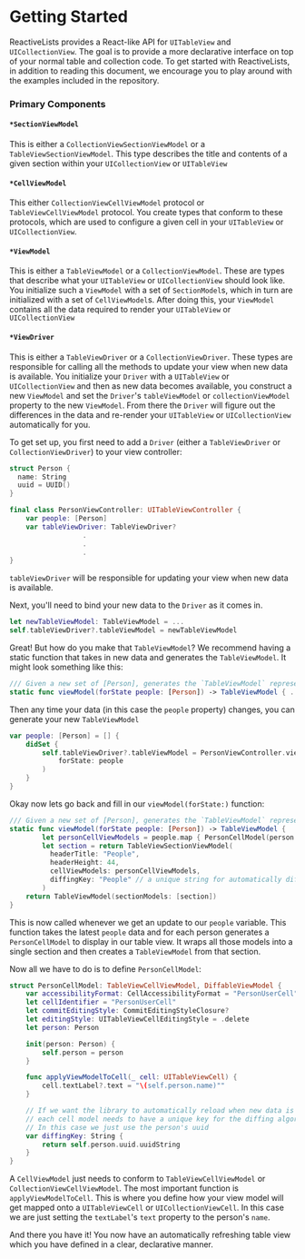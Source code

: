 # Getting Started

ReactiveLists provides a React-like API for `UITableView` and `UICollectionView`.  The goal is to provide a more
declarative interface on top of your normal table and collection code.  To get started with ReactiveLists, in addition to reading this document, we encourage you to play around with the examples included in the repository.

### Primary Components

#### `*SectionViewModel`

This is either a `CollectionViewSectionViewModel` or a `TableViewSectionViewModel`.  This type describes
the title and contents of a given section within your `UICollectionView` or `UITableView`

#### `*CellViewModel`

This either `CollectionViewCellViewModel` protocol or `TableViewCellViewModel` protocol.  You create types that conform to these protocols, which are used to configure a given cell in your `UITableView` or `UICollectionView`.


#### `*ViewModel`

This is either a `TableViewModel` or a `CollectionViewModel`. These are types that describe what your `UITableView` or `UICollectionView` should look like.  You initialize such a `ViewModel` with a set of `SectionModel`s, which
in turn are initialized with a set of `CellViewModel`s.  After doing this, your `ViewModel`
contains all the data required to render your `UITableView` or `UICollectionView`

#### `*ViewDriver`

This is either a `TableViewDriver` or a `CollectionViewDriver`.  These types are responsible for calling all the methods to update your view when new data is available.  You initialize your `Driver` with a `UITableView` or `UICollectionView` and then
as new data becomes available, you construct a new `ViewModel` and set the `Driver`'s `tableViewModel` or `collectionViewModel` property to the new `ViewModel`.  From there the `Driver` will figure out the differences in the data and re-render your `UITableView` or `UICollectionView` automatically for you.

To get set up, you first need to add a `Driver` (either a `TableViewDriver` or `CollectionViewDriver`) to your view controller:

```swift
struct Person {
  name: String
  uuid = UUID()
}

final class PersonViewController: UITableViewController {
    var people: [Person]
    var tableViewDriver: TableViewDriver?
                  .
                  .
                  .
}
```

`tableViewDriver` will be responsible for updating your view when new data is available.

Next, you'll need to bind your new data to the `Driver` as it comes in.

```swift
let newTableViewModel: TableViewModel = ...
self.tableViewDriver?.tableViewModel = newTableViewModel
```

Great!  But how do you make that `TableViewModel`?  We recommend having a static function that
takes in new data and generates the `TableViewModel`.  It might look something like this:

```swift
/// Given a new set of [Person], generates the `TableViewModel` representing that new data
static func viewModel(forState people: [Person]) -> TableViewModel { ... }

```

Then any time your data (in this case the `people` property) changes, you can generate your new `TableViewModel`

```swift
var people: [Person] = [] {
    didSet {
        self.tableViewDriver?.tableViewModel = PersonViewController.viewModel(
            forState: people
        )
    }
}

```

Okay now lets go back and fill in our `viewModel(forState:)` function:

```swift
/// Given a new set of [Person], generates the `TableViewModel` representing that new data
static func viewModel(forState people: [Person]) -> TableViewModel {
        let personCellViewModels = people.map { PersonCellModel(person: $0) }
        let section = return TableViewSectionViewModel(
          headerTitle: "People",
          headerHeight: 44,
          cellViewModels: personCellViewModels,
          diffingKey: "People" // a unique string for automatically diffing
        )
    return TableViewModel(sectionModels: [section])
}
```

This is now called whenever we get an update to our `people` variable.  This function takes the latest
`people` data and for each person generates a `PersonCellModel` to display in our table view.  It wraps
all those models into a single section and then creates a `TableViewModel` from that section.

Now all we have to do is to define `PersonCellModel`:

```swift
struct PersonCellModel: TableViewCellViewModel, DiffableViewModel {
    var accessibilityFormat: CellAccessibilityFormat = "PersonUserCell"
    let cellIdentifier = "PersonUserCell"
    let commitEditingStyle: CommitEditingStyleClosure?
    let editingStyle: UITableViewCellEditingStyle = .delete
    let person: Person

    init(person: Person) {
        self.person = person
    }

    func applyViewModelToCell(_ cell: UITableViewCell) {
        cell.textLabel?.text = "\(self.person.name)""
    }

    // If we want the library to automatically reload when new data is available
    // each cell model needs to have a unique key for the diffing algorithm to work.
    // In this case we just use the person's uuid
    var diffingKey: String {
        return self.person.uuid.uuidString
    }
}
```

A `CellViewModel` just needs to conform to `TableViewCellViewModel` or `CollectionViewCellViewModel`.  The
most important function is `applyViewModelToCell`.  This is where you define how your view model will get
mapped onto a `UITableViewCell` or `UICollectionViewCell`.  In this case we are just setting the `textLabel`'s
`text` property to the person's `name`.

And there you have it!  You now have an automatically refreshing table view which you have defined in a clear,
declarative manner.
